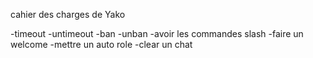 cahier des charges de Yako

-timeout
-untimeout 
-ban 
-unban
-avoir les commandes slash
-faire un welcome
-mettre un auto role
-clear un chat 
